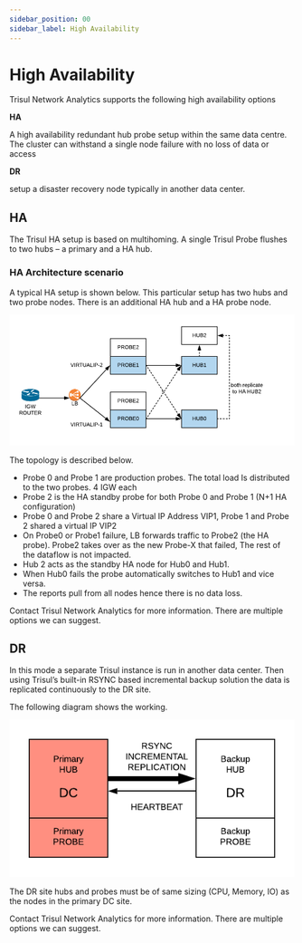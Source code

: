 ```yaml
---
sidebar_position: 00
sidebar_label: High Availability
---
```


# High Availability

Trisul Network Analytics supports the following high availability options

**HA**

A high availability redundant hub probe setup within the same data centre. The cluster can withstand a single node failure with no loss of data or access

**DR**

setup a disaster recovery node typically in another data center.

## HA

The Trisul HA setup is based on multihoming. A single Trisul Probe flushes to two hubs – a primary and a HA hub.

### HA Architecture scenario

A typical HA setup is shown below. This particular setup has two hubs and two probe nodes. There is an additional HA hub and a HA probe node.

![](./images/hascenario1.png)

The topology is described below.

- Probe 0 and Probe 1 are production probes. The total load Is distributed to the two probes. 4 IGW each
- Probe 2 is the HA standby probe for both Probe 0 and Probe 1 (N+1 HA configuration)
- Probe 0 and Probe 2 share a Virtual IP Address VIP1, Probe 1 and Probe 2 shared a virtual IP VIP2
- On Probe0 or Probe1 failure, LB forwards traffic to Probe2 (the HA probe). Probe2 takes over as the new Probe-X that failed, The rest of the dataflow is not impacted.
- Hub 2 acts as the standby HA node for Hub0 and Hub1.
- When Hub0 fails the probe automatically switches to Hub1 and vice versa.
- The reports pull from all nodes hence there is no data loss.

Contact Trisul Network Analytics for more information. There are multiple options we can suggest.

## DR

In this mode a separate Trisul instance is run in another data center. Then using Trisul’s built-in RSYNC based incremental backup solution the data is replicated continuously to the DR site.

The following diagram shows the working.

![](./images/drscenario1.png)

The DR site hubs and probes must be of same sizing (CPU, Memory, IO) as the nodes in the primary DC site.

Contact Trisul Network Analytics for more information. There are multiple options we can suggest.
